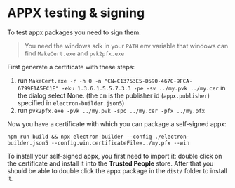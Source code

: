 # APPX testing & signing

To test appx packages you need to sign them.

> You need the windows sdk in your `PATH` env variable that windows can find `MakeCert.exe` and `pvk2pfx.exe`

First generate a certificate with these steps:
1. run `MakeCert.exe -r -h 0 -n "CN=C13753E5-D590-467C-9FCA-6799E1A5EC1E" -eku 1.3.6.1.5.5.7.3.3 -pe -sv ../my.pvk ../my.cer` in the dialog select None. (the cn is the publisher id (`appx.publisher`) specified in `electron-builder.json5`)
2. run `pvk2pfx.exe -pvk ../my.pvk -spc ../my.cer -pfx ../my.pfx`

Now you have a certificate with which you can package a self-signed appx:
```
npm run build && npx electron-builder --config ./electron-builder.json5 --config.win.certificateFile=../my.pfx --win
```

To install your self-signed appx, you first need to import it: double click on the certificate and install it into the **Trusted People** store. After that you should be able to double click the appx package in the `dist/` folder to install it.
